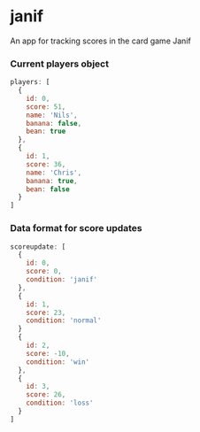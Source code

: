 # janif
An app for tracking scores in the card game Janif

### Current players object
```javascript
players: [
  {
    id: 0,
    score: 51,
    name: 'Nils',
    banana: false,
    bean: true
  },
  {
    id: 1,
    score: 36,
    name: 'Chris',
    banana: true,
    bean: false
  }
]
```

### Data format for score updates
```javascript
scoreupdate: [
  {
    id: 0,
    score: 0,
    condition: 'janif'
  },
  {
    id: 1,
    score: 23,
    condition: 'normal'
  }
  {
    id: 2,
    score: -10,
    condition: 'win'
  },
  {
    id: 3,
    score: 26,
    condition: 'loss'
  }
]
```
